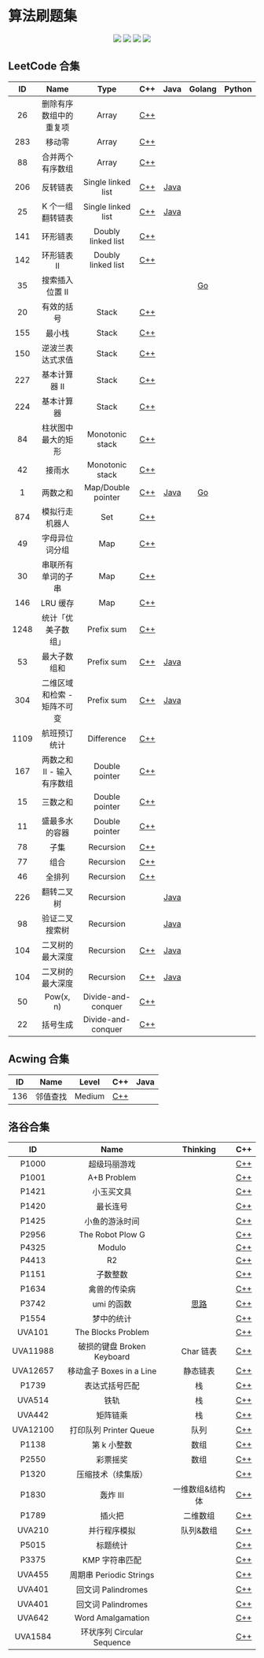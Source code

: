 # 算法刷题集

<p align="center">
<img src="https://img.shields.io/badge/language-C++-green?style=for-the-badge">
<img src="https://img.shields.io/badge/language-golang-6BACF9?style=for-the-badge">
<img src="https://img.shields.io/badge/language-java-yellow?style=for-the-badge">
<img src="https://img.shields.io/badge/language-python-blue?style=for-the-badge">
</p>

## LeetCode 合集

|  ID  |            Name             |        Type        |            C++             |               Java               |        Golang         | Python |
| :--: | :-------------------------: | :----------------: | :------------------------: | :------------------------------: | :-------------------: | ------ |
|  26  |   删除有序数组中的重复项    |       Array        |  [C++](L-26-cpp/main.cpp)  |                                  |                       |        |
| 283  |           移动零            |       Array        | [C++](L-283-cpp/main.cpp)  |                                  |                       |        |
|  88  |      合并两个有序数组       |       Array        |  [C++](L-88-cpp/main.cpp)  |                                  |                       |        |
| 206  |          反转链表           | Single linked list | [C++](L-206-cpp/main.cpp)  | [Java](L-206-java/src/Main.java) |                       |        |
|  25  |      K 个一组翻转链表       | Single linked list |  [C++](L-25-cpp/main.cpp)  | [Java](L-25-java/src/Main.java)  |                       |        |
| 141  |          环形链表           | Doubly linked list | [C++](L-141-cpp/main.cpp)  |                                  |                       |        |
| 142  |         环形链表 II         | Doubly linked list | [C++](L-142-cpp/main.cpp)  |                                  |                       |        |
|  35  |       搜索插入位置 II       |                    |                            |                                  | [Go](L-35-go/main.go) |        |
|  20  |         有效的括号          |       Stack        |  [C++](L-20-cpp/main.cpp)  |                                  |                       |        |
| 155  |           最小栈            |       Stack        | [C++](L-155-cpp/main.cpp)  |                                  |                       |        |
| 150  |      逆波兰表达式求值       |       Stack        | [C++](L-150-cpp/main.cpp)  |                                  |                       |        |
| 227  |        基本计算器 II        |       Stack        | [C++](L-227-cpp/main.cpp)  |                                  |                       |        |
| 224  |         基本计算器          |       Stack        | [C++](L-224-cpp/main.cpp)  |                                  |                       |        |
|  84  |     柱状图中最大的矩形      |  Monotonic stack   |  [C++](L-84-cpp/main.cpp)  |                                  |                       |        |
|  42  |           接雨水            |  Monotonic stack   |  [C++](L-42-cpp/main.cpp)  |                                  |                       |        |
|  1   |          两数之和           | Map/Double pointer |  [C++](L-1-cpp/main.cpp)   |  [Java](L-1-java/src/Main.java)  | [Go](L-1-go/main.go)  |        |
| 874  |       模拟行走机器人        |        Set         | [C++](L-874-cpp/main.cpp)  |                                  |                       |        |
|  49  |       字母异位词分组        |        Map         |  [C++](L-49-cpp/main.cpp)  |                                  |                       |        |
|  30  |     串联所有单词的子串      |        Map         |  [C++](L-30-cpp/main.cpp)  |                                  |                       |        |
| 146  |          LRU 缓存           |        Map         | [C++](L-146-cpp/main.cpp)  |                                  |                       |        |
| 1248 |     统计「优美子数组」      |     Prefix sum     | [C++](L-1248-cpp/main.cpp) |                                  |                       |        |
|  53  |        最大子数组和         |     Prefix sum     |  [C++](L-53-cpp/main.cpp)  | [Java](L-53-java/src/Main.java)  |                       |        |
| 304  | 二维区域和检索 - 矩阵不可变 |     Prefix sum     | [C++](L-304-cpp/main.cpp)  | [Java](L-304-java/src/Main.java) |                       |        |
| 1109 |        航班预订统计         |     Difference     | [C++](L-1109-cpp/main.cpp) |                                  |                       |        |
| 167  | 两数之和 II - 输入有序数组  |   Double pointer   | [C++](L-167-cpp/main.cpp)  |                                  |                       |        |
|  15  |          三数之和           |   Double pointer   |  [C++](L-15-cpp/main.cpp)  |                                  |                       |        |
|  11  |       盛最多水的容器        |   Double pointer   |  [C++](L-11-cpp/main.cpp)  |                                  |                       |        |
|  78  |            子集             |     Recursion      |  [C++](L-78-cpp/main.cpp)  |                                  |                       |        |
|  77  |            组合             |     Recursion      |  [C++](L-77-cpp/main.cpp)  |                                  |                       |        |
|  46  |           全排列            |     Recursion      |  [C++](L-46-cpp/main.cpp)  |                                  |                       |        |
| 226  |         翻转二叉树          |     Recursion      |                            | [Java](L-226-java/src/Main.java) |                       |        |
|  98  |       验证二叉搜索树        |     Recursion      |                            | [Java](L-98-java/src/Main.java)  |                       |        |
| 104  |      二叉树的最大深度       |     Recursion      | [C++](L-104-cpp/main.cpp)  | [Java](L-104-java/src/Main.java) |                       |        |
| 104  |      二叉树的最大深度       |     Recursion      | [C++](L-104-cpp/main.cpp)  | [Java](L-104-java/src/Main.java) |                       |        |
|  50  |          Pow(x, n)          | Divide-and-conquer |  [C++](L-50-cpp/main.cpp)  |                                  |                       |        |
|  22  |          括号生成           | Divide-and-conquer |  [C++](L-22-cpp/main.cpp)  |                                  |                       |        |

## Acwing 合集

| ID  |   Name   | Level  |           C++            | Java |
| :-: | :------: | :----: | :----------------------: | :--: |
| 136 | 邻值查找 | Medium | [C++](L-25-cpp/main.cpp) |      |

## 洛谷合集

|    ID    |            Name            |         Thinking          |             C++              |
| :------: | :------------------------: | :-----------------------: | :--------------------------: |
|  P1000   |        超级玛丽游戏        |                           |  [C++](P1000-cpp/main.cpp)   |
|  P1001   |        A+B Problem         |                           |  [C++](P1001-cpp/main.cpp)   |
|  P1421   |         小玉买文具         |                           |  [C++](P1421-cpp/main.cpp)   |
|  P1420   |          最长连号          |                           |  [C++](P1420-cpp/main.cpp)   |
|  P1425   |       小鱼的游泳时间       |                           |  [C++](P1425-cpp/main.cpp)   |
|  P2956   |      The Robot Plow G      |                           |  [C++](P2956-cpp/main.cpp)   |
|  P4325   |           Modulo           |                           |  [C++](P4325-cpp/main.cpp)   |
|  P4413   |             R2             |                           |  [C++](P4413-cpp/main.cpp)   |
|  P1151   |          子数整数          |                           |  [C++](P1151-cpp/main.cpp)   |
|  P1634   |        禽兽的传染病        |                           |  [C++](P1634-cpp/main.cpp)   |
|  P3742   |         umi 的函数         | [思路](P3742-cpp/IDEA.md) |  [C++](P3742-cpp/main.cpp)   |
|  P1554   |         梦中的统计         |                           |  [C++](P1554-cpp/main.cpp)   |
|  UVA101  |     The Blocks Problem     |                           |  [C++](UVA101-cpp/main.cpp)  |
| UVA11988 | 破损的键盘 Broken Keyboard |         Char 链表         | [C++](UVA11988-cpp/main.cpp) |
| UVA12657 |  移动盒子 Boxes in a Line  |         静态链表          | [C++](UVA12657-cpp/main.cpp) |
|  P1739   |       表达式括号匹配       |            栈             |  [C++](P1739-cpp/main.cpp)   |
|  UVA514  |            铁轨            |            栈             |  [C++](UVA514-cpp/main.cpp)  |
|  UVA442  |          矩阵链乘          |            栈             |  [C++](UVA442-cpp/main.cpp)  |
| UVA12100 |   打印队列 Printer Queue   |           队列            | [C++](UVA12100-cpp/main.cpp) |
|  P1138   |        第 k 小整数         |           数组            |  [C++](P1138-cpp/main.cpp)   |
|  P2550   |          彩票摇奖          |           数组            |  [C++](P1138-cpp/main.cpp)   |
|  P1320   |     压缩技术（续集版）     |                           |  [C++](P1320-cpp/main.cpp)   |
|  P1830   |          轰炸 III          |      一维数组&结构体      |  [C++](P1830-cpp/main.cpp)   |
|  P1789   |           插火把           |         二维数组          |  [C++](P1789-cpp/main.cpp)   |
|  UVA210  |        并行程序模拟        |         队列&数组         |  [C++](UVA210-cpp/main.cpp)  |
|  P5015   |          标题统计          |                           |  [C++](P5015-cpp/main.cpp)   |
|  P3375   |       KMP 字符串匹配       |                           |  [C++](P3375-cpp/main.cpp)   |
|  UVA455  |  周期串 Periodic Strings   |                           |  [C++](UVA455-cpp/main.cpp)  |
|  UVA401  |     回文词 Palindromes     |                           |  [C++](UVA401-cpp/main.cpp)  |
|  UVA401  |     回文词 Palindromes     |                           |  [C++](UVA401-cpp/main.cpp)  |
|  UVA642  |     Word Amalgamation      |                           |  [C++](UVA642-cpp/main.cpp)  |
| UVA1584  | 环状序列 Circular Sequence |                           | [C++](UVA1584-cpp/main.cpp)  |
